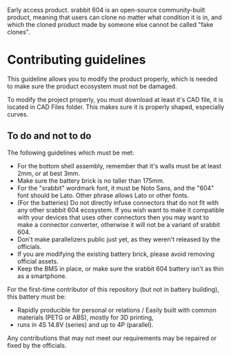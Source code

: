 Early access product.
srabbit 604 is an open-source community-built product, meaning that users can clone no matter what condition it is in, and which the cloned product made by someone else cannot be called "fake clones".
# Contributing guidelines
This guideline allows you to modify the product properly, which is needed to make sure the product ecosystem must not be damaged.

To modify the project properly, you must download at least it's CAD file, it is located in CAD Files folder. This makes sure it is properly shaped, especially curves.

## To do and not to do
The following guidelines which must be met:
* For the bottom shell assembly, remember that it's walls must be at least 2mm, or at best 3mm.
* Make sure the battery brick is no taller than 175mm.
* For the "srabbit" wordmark font, it must be Noto Sans, and the "604" font should be Lato. Other phrase allows Lato or other fonts.
* (For the batteries) Do not directly infuse connectors that do not fit with any other srabbit 604 ecosystem. If you wish want to make it compatible with your devices that uses other connectors then you may want to make a connector converter, otherwise it will not be a variant of srabbit 604.
* Don't make parallelizers public just yet, as they weren't released by the officials.
* If you are modifying the existing battery brick, please avoid removing official assets.
* Keep the BMS in place, or make sure the srabbit 604 battery isn't as thin as a smartphone.

For the first-time contributor of this repository (but not in battery building), this battery must be:
* Rapidly producible for personal or relations / Easily built with common materials (PETG or ABS), mostly for 3D printing,
* runs in 4S 14.8V (series) and up to 4P (parallel).

Any contributions that may not meet our requirements may be repaired or fixed by the officials.
